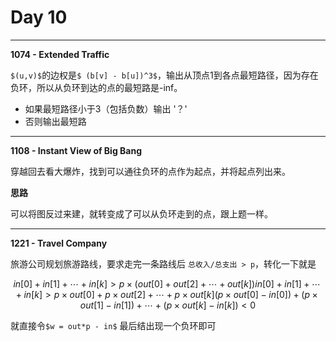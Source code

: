 # Day 10
***
**1074 - Extended Traffic**

`$(u,v)$`的边权是`$ (b[v] - b[u])^3$`，输出从顶点1到各点最短路径，因为存在负环，所以从负环到达的点的最短路是-inf。
* 如果最短路径小于3（包括负数）输出 '？'
* 否则输出最短路

***
**1108 - Instant View of Big Bang**

穿越回去看大爆炸，找到可以通往负环的点作为起点，并将起点列出来。

**思路**

可以将图反过来建，就转变成了可以从负环走到的点，跟上题一样。

***
**1221 - Travel Company**

旅游公司规划旅游路线，要求走完一条路线后 `总收入/总支出 > p`，转化一下就是
```math
in[0] + in[1] + \cdots + in[k] > p\times(out[0]+out[2]+\cdots+out[k])

in[0] + in[1] + \cdots + in[k] > p\times out[0]+ p \times out[2]+ \cdots+ p \times out[k]

(p\times out[0] - in[0])+ (p\times out[1] - in[1]) + \cdots + (p\times out[k] - in[k]) < 0
```
就直接令`$w = out*p - in$` 最后结出现一个负环即可


